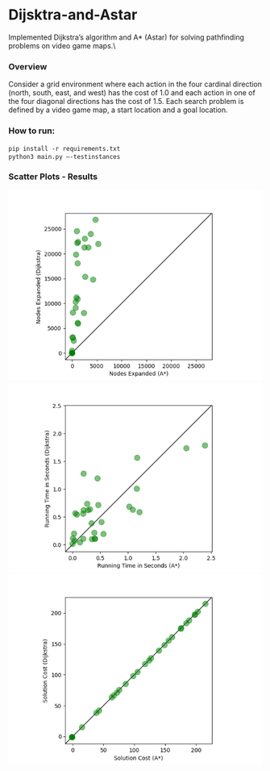 # Dijsktra-and-Astar
Implemented Dijkstra’s algorithm and A* (Astar) for solving pathfinding problems on video game maps.\
### Overview
Consider a grid environment where each action in the four cardinal direction (north,
south, east, and west) has the cost of 1.0 and each action in one of the four diagonal directions has the
cost of 1.5. Each search problem is defined by a video game map, a start location and a goal location.

### How to run:
```
pip install -r requirements.txt
python3 main.py –-testinstances
```

###  Scatter Plots - Results
![](nodes_expanded.png)
![](running_time.png)
![](solution_cost.png)
